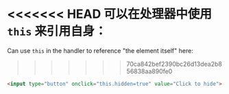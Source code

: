 <<<<<<< HEAD
可以在处理器中使用 `this` 来引用自身：
=======
Can use `this` in the handler to reference "the element itself" here:
>>>>>>> 70ca842bef2390bc26d13dea2b856838aa890fe0

```html run height=50
<input type="button" onclick="this.hidden=true" value="Click to hide">
```
